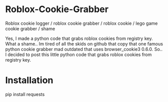 # Roblox-Cookie-Grabber
Roblox cookie logger / roblox cookie grabber / roblox cookie / lego game cookie grabber / shame

Yes, I made a python code that grabs roblox cookies from registry key. What a shame.. Im tired of all the skids on github that copy that one famous python cookie grabber mad outdated that uses browser_cookie3 0.6.0. So.. I decided to post this little python code that grabs roblox cookies from registry key.

# Installation
pip install requests

